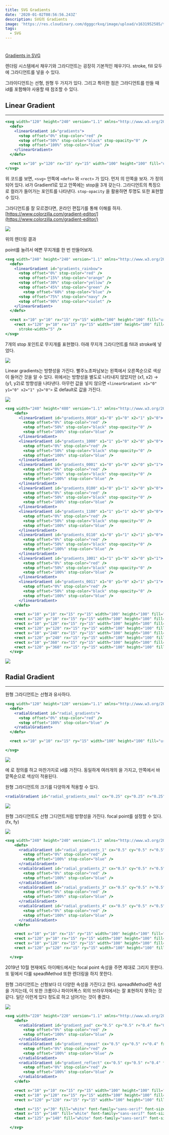 ```yaml
---
title: SVG Gradients
date: '2020-01-02T08:56:56.243Z'
description: SVG의 Gradients
image: 'https://res.cloudinary.com/dgggcrkxq/image/upload/v1631952585/tlog/cover/svg_cg9i2d.png'
tags:
  - SVG
---
```

# 

[Gradients in SVG](https://developer.mozilla.org/ko/docs/Web/SVG/Tutorial/Gradients)

렌더링 시스템에서 채우기와 그라디언트는 굉장히 기본적인 채우기다. stroke, fill 모두에 그라디언트를 넣을 수 있다.

 그라이디언트는 선형, 원형 두 가지가 있다. 그리고 특이한 점은 그라디언트를 만들 때 id를 포함해야 사용할 때 참조할 수 있다.

## Linear Gradient

---

```jsx
<svg width="120" height="240" version="1.1" xmlns="http://www.w3.org/2000/svg">
  <defs>
    <linearGradient id="gradients">
      <stop offset="0%" stop-color="red" />
      <stop offset="50%" stop-color="black" stop-opacity="0" />
      <stop offset="100%" stop-color="blue" />
    </linearGradient>
  </defs>

  <rect x="10" y="120" rx="15" ry="15" width="100" height="100" fill="url(#gradients)" />
</svg>
```

위 코드를 보면, `<svg>` 안쪽에 `<defs>` 와 `<rect>` 가 있다. 먼저 <defs>의 안쪽을 보자. <linearGradient> 가 정의되어 있다. id가 Gradient1로 있고 안쪽에는 stop을 3개 갖는다. 그라디언트의 특징으로 컬러가 들어가는 포인트를 나타낸다. `stop-opacity` 을 활용하면 투명도 또한 표현할 수 있다.

그라디언트를 잘 모르겠다면, 온라인 편집기를 통해 이해를 하자. [https://www.colorzilla.com/gradient-editor/](https://www.colorzilla.com/gradient-editor/)

![](https://res.cloudinary.com/dgggcrkxq/image/upload/v1631952578/tlog/_2019-10-13__9.25.26_nquiqr.png)

위의 렌더링 결과

point를 늘려서 에쁜 무지개를 한 번 만들어보자.

```jsx
<svg width="240" height="240" version="1.1" xmlns="http://www.w3.org/2000/svg">
  <defs>
    <linearGradient id="gradients_rainbow">
      <stop offset="0%" stop-color="red" />
      <stop offset="15%" stop-color="orange" />
      <stop offset="30%" stop-color="yellow" />
      <stop offset="45%" stop-color="green" />
	    <stop offset="60%" stop-color="blue" />
      <stop offset="75%" stop-color="navy" />
      <stop offset="90%" stop-color="violet" />
    </linearGradient>
  </defs>

  <rect x="10" y="10" rx="15" ry="15" width="100" height="100" fill="url(#gradients_rainbow)" />
	<rect x="120" y="10" rx="15" ry="15" width="100" height="100" fill="white" stroke="url(#gradients_rainbow)"
      stroke-width="5" />
</svg>
```

7개의 stop 포인트로 무지개를 표현했다. 아래 무지개 그라디언트를 fill과 stroke에 넣었다.

![](https://res.cloudinary.com/dgggcrkxq/image/upload/v1631952578/tlog/_2019-10-13__9.25.36_nwh71s.png)

Linear gradients는 방향성을 가진다. 빨주노초파남보는 왼쪽에서 오른쪽순으로 색상이 들어간 것을 알 수 있다. 위에서는 방향성을 별도로 나타내지 않았지만 (x1, x2) → (y1, y2)로 방향성을 나타낸다. 아무런 값을 넣지 않으면 `<linearGradient x1="0" y1="0" x2="1" y2="0">`  로 default로 값을 가진다.

![](https://res.cloudinary.com/dgggcrkxq/image/upload/v1631952580/tlog/_2019-10-13__9.41.13_wjuint.png)

```jsx
<svg width="240" height="480" version="1.1" xmlns="http://www.w3.org/2000/svg">
    <defs>
      <linearGradient id="gradients_0010" x1="0" y1="0" x2="1" y2="0">
        <stop offset="0%" stop-color="red" />
        <stop offset="50%" stop-color="black" stop-opacity="0" />
        <stop offset="100%" stop-color="blue" />
      </linearGradient>
      <linearGradient id="gradients_1000" x1="1" y1="0" x2="0" y2="0">
        <stop offset="0%" stop-color="red" />
        <stop offset="50%" stop-color="black" stop-opacity="0" />
        <stop offset="100%" stop-color="blue" />
      </linearGradient>
      <linearGradient id="gradients_0001" x1="0" y1="0" x2="0" y2="1">
        <stop offset="0%" stop-color="red" />
        <stop offset="50%" stop-color="black" stop-opacity="0" />
        <stop offset="100%" stop-color="blue" />
      </linearGradient>
      <linearGradient id="gradients_0100" x1="0" y1="1" x2="0" y2="0">
        <stop offset="0%" stop-color="red" />
        <stop offset="50%" stop-color="black" stop-opacity="0" />
        <stop offset="100%" stop-color="blue" />
      </linearGradient>
      <linearGradient id="gradients_1100" x1="1" y1="1" x2="0" y2="0">
        <stop offset="0%" stop-color="red" />
        <stop offset="50%" stop-color="black" stop-opacity="0" />
        <stop offset="100%" stop-color="blue" />
      </linearGradient>
      <linearGradient id="gradients_0110" x1="0" y1="1" x2="1" y2="0">
        <stop offset="0%" stop-color="red" />
        <stop offset="50%" stop-color="black" stop-opacity="0" />
        <stop offset="100%" stop-color="blue" />
      </linearGradient>
      <linearGradient id="gradients_1001" x1="1" y1="0" x2="0" y2="1">
        <stop offset="0%" stop-color="red" />
        <stop offset="50%" stop-color="black" stop-opacity="0" />
        <stop offset="100%" stop-color="blue" />
      </linearGradient>
      <linearGradient id="gradients_0011" x1="0" y1="0" x2="1" y2="1">
        <stop offset="0%" stop-color="red" />
        <stop offset="50%" stop-color="black" stop-opacity="0" />
        <stop offset="100%" stop-color="blue" />
      </linearGradient>
    </defs>

    <rect x="10" y="10" rx="15" ry="15" width="100" height="100" fill="url(#gradients_0010)" />
    <rect x="120" y="10" rx="15" ry="15" width="100" height="100" fill="url(#gradients_1000)" />
    <rect x="10" y="120" rx="15" ry="15" width="100" height="100" fill="url(#gradients_0001)" />
    <rect x="120" y="120" rx="15" ry="15" width="100" height="100" fill="url(#gradients_0100)" />
    <rect x="10" y="240" rx="15" ry="15" width="100" height="100" fill="url(#gradients_1100)" />
    <rect x="120" y="240" rx="15" ry="15" width="100" height="100" fill="url(#gradients_0110)" />
    <rect x="10" y="360" rx="15" ry="15" width="100" height="100" fill="url(#gradients_1001)" />
    <rect x="120" y="360" rx="15" ry="15" width="100" height="100" fill="url(#gradients_0011)" />
  </svg>
```

![](https://res.cloudinary.com/dgggcrkxq/image/upload/v1631952578/tlog/_2019-10-13__9.18.44_oghsmq.png)

## Radial Gradient

---

원형 그라디언트는 선형과 유사하다.

```jsx
<svg width="120" height="120" version="1.1" xmlns="http://www.w3.org/2000/svg">
  <defs>
    <radialGradient id="radial_gradients">
      <stop offset="0%" stop-color="red" />
      <stop offset="100%" stop-color="blue" />
    </radialGradient>
  </defs>

  <rect x="10" y="10" rx="15" ry="15" width="100" height="100" fill="url(#radial_gradients)" />

</svg>
```

![](https://res.cloudinary.com/dgggcrkxq/image/upload/v1631952578/tlog/_2019-10-13__9.48.36_tnfmfn.png)

<defs> 에 <radialGradient> 로 정의를 하고 마찬가지로 id를 가진다. 동일하게 여러개의 <stop> 을 가지고, 안쪽에서 바깥쪽순으로 색상이 적용된다.

원형 그라디언트의 크기를 다양하게 적용할 수 있다. 

```jsx
<radialGradient id="radial_gradients_smal" cx="0.25" cy="0.25" r="0.25">
```

![](https://res.cloudinary.com/dgggcrkxq/image/upload/v1631952578/tlog/_2019-10-13__11.02.45_pn1vjn.png)

원형 그라디언트도 선형 그디언트처럼 방향성을 가진다. focal point를 설정할 수 있다. (fx, fy)

![](https://res.cloudinary.com/dgggcrkxq/image/upload/v1631952578/tlog/_2019-10-13__11.08.45_dylzll.png)

```jsx
<svg width="240" height="240" version="1.1" xmlns="http://www.w3.org/2000/svg">
    <defs>
      <radialGradient id="radial_gradients_1" cx="0.5" cy="0.5" r="0.5" fx="0.25" fy="0.25">
        <stop offset="0%" stop-color="red" />
        <stop offset="100%" stop-color="blue" />
      </radialGradient>
      <radialGradient id="radial_gradients_2" cx="0.5" cy="0.5" r="0.5" fx="0.75" fy="0.25">
        <stop offset="0%" stop-color="red" />
        <stop offset="100%" stop-color="blue" />
      </radialGradient>
      <radialGradient id="radial_gradients_3" cx="0.5" cy="0.5" r="0.5" fx="0.25" fy="0.75">
        <stop offset="0%" stop-color="red" />
        <stop offset="100%" stop-color="blue" />
      </radialGradient>
      <radialGradient id="radial_gradients_4" cx="0.5" cy="0.5" r="0.5" fx="0.75" fy="0.75">
        <stop offset="0%" stop-color="red" />
        <stop offset="100%" stop-color="blue" />
      </radialGradient>
    </defs>

    <rect x="10" y="10" rx="15" ry="15" width="100" height="100" fill="url(#radial_gradients_1)" />
    <rect x="120" y="10" rx="15" ry="15" width="100" height="100" fill="url(#radial_gradients_2)" />
    <rect x="10" y="120" rx="15" ry="15" width="100" height="100" fill="url(#radial_gradients_3)" />
    <rect x="120" y="120" rx="15" ry="15" width="100" height="100" fill="url(#radial_gradients_4)" />

  </svg>
```

2019년 10월 현재에도 아이패드에서는 focal point 속성을 주면 제대로 그리지 못한다. 또 밑에서 다룰 speadMethod 또한 렌더링을 하지 못한다.

원형 그라디언트는 선형보다 더 다양한 속성을 가진다고 한다. spreadMethod란 속성을 가지는데, 이 또한 크롬이나 파이어폭스 외의 브라우저에서는 잘 표현하지 못하는 것 같다. 일단 이런게 있다 정도로 하고 넘어가는 것이 좋겠다.

![](https://res.cloudinary.com/dgggcrkxq/image/upload/v1631952578/tlog/_2019-10-13__11.22.12_is2tf5.png)

```jsx
<svg width="220" height="220" version="1.1" xmlns="http://www.w3.org/2000/svg">
    <defs>
      <radialGradient id="gradient_pad" cx="0.5" cy="0.5" r="0.4" fx="0.75" fy="0.75" spreadMethod="pad">
        <stop offset="0%" stop-color="red" />
        <stop offset="100%" stop-color="blue" />
      </radialGradient>
      <radialGradient id="gradient_repeat" cx="0.5" cy="0.5" r="0.4" fx="0.75" fy="0.75" spreadMethod="repeat">
        <stop offset="0%" stop-color="red" />
        <stop offset="100%" stop-color="blue" />
      </radialGradient>
      <radialGradient id="gradient_reflect" cx="0.5" cy="0.5" r="0.4" fx="0.75" fy="0.75" spreadMethod="reflect">
        <stop offset="0%" stop-color="red" />
        <stop offset="100%" stop-color="blue" />
      </radialGradient>
    </defs>

    <rect x="10" y="10" rx="15" ry="15" width="100" height="100" fill="url(#gradient_pad)" />
    <rect x="10" y="120" rx="15" ry="15" width="100" height="100" fill="url(#gradient_repeat)" />
    <rect x="120" y="120" rx="15" ry="15" width="100" height="100" fill="url(#gradient_reflect)" />

    <text x="15" y="30" fill="white" font-family="sans-serif" font-size="12pt">Pad</text>
    <text x="15" y="140" fill="white" font-family="sans-serif" font-size="12pt">Repeat</text>
    <text x="125" y="140" fill="white" font-family="sans-serif" font-size="12pt">Reflect</text>

  </svg>
```